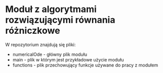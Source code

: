 # Moduł z algorytmami rozwiązującymi równania różniczkowe

W repozytorium znajdują się pliki:
* numericalOde - główny plik modułu
* main - plik w którym jest przykładowe użycie modułu
* functions - plik przechowujący funkcje używane do pracy z modułem


